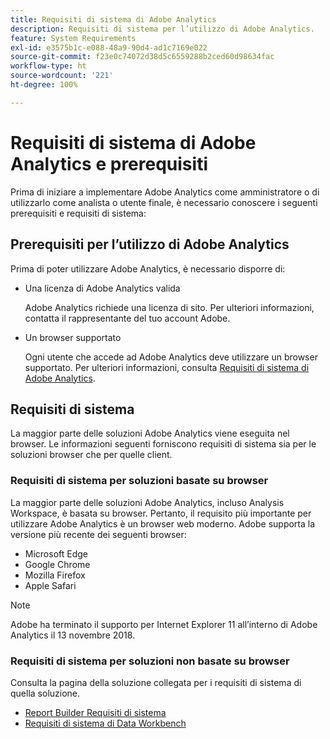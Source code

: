```yaml
---
title: Requisiti di sistema di Adobe Analytics
description: Requisiti di sistema per l’utilizzo di Adobe Analytics.
feature: System Requirements
exl-id: e3575b1c-e088-48a9-90d4-ad1c7169e022
source-git-commit: f23e0c74072d38d5c6559288b2ced60d98634fac
workflow-type: ht
source-wordcount: '221'
ht-degree: 100%

---
```


# Requisiti di sistema di Adobe Analytics e prerequisiti

Prima di iniziare a implementare Adobe Analytics come amministratore o di utilizzarlo come analista o utente finale, è necessario conoscere i seguenti prerequisiti e requisiti di sistema:

## Prerequisiti per l’utilizzo di Adobe Analytics

Prima di poter utilizzare Adobe Analytics, è necessario disporre di:

* Una licenza di Adobe Analytics valida

  Adobe Analytics richiede una licenza di sito. Per ulteriori informazioni, contatta il rappresentante del tuo account Adobe. <!--is this phrased correctly? Is this important? -->

* Un browser supportato

  Ogni utente che accede ad Adobe Analytics deve utilizzare un browser supportato. Per ulteriori informazioni, consulta [Requisiti di sistema di Adobe Analytics](https://experienceleague.adobe.com/docs/analytics/analyze/admin-overview/sys-reqs.html?lang=it).

<!-- are there more? -->

## Requisiti di sistema

La maggior parte delle soluzioni Adobe Analytics viene eseguita nel browser. Le informazioni seguenti forniscono requisiti di sistema sia per le soluzioni browser che per quelle client.

### Requisiti di sistema per soluzioni basate su browser

La maggior parte delle soluzioni Adobe Analytics, incluso Analysis Workspace, è basata su browser. Pertanto, il requisito più importante per utilizzare Adobe Analytics è un browser web moderno. Adobe supporta la versione più recente dei seguenti browser:

* Microsoft Edge
* Google Chrome
* Mozilla Firefox
* Apple Safari

>[!NOTE]
>
>Adobe ha terminato il supporto per Internet Explorer 11 all’interno di Adobe Analytics il 13 novembre 2018.

### Requisiti di sistema per soluzioni non basate su browser

Consulta la pagina della soluzione collegata per i requisiti di sistema di quella soluzione.

* [Report Builder Requisiti di sistema](/help/analyze/report-builder/setup/system-requirements.md)
* [Requisiti di sistema di Data Workbench](https://experienceleague.adobe.com/docs/data-workbench/using/install/c-data-workbench-client-install.html?lang=it)
